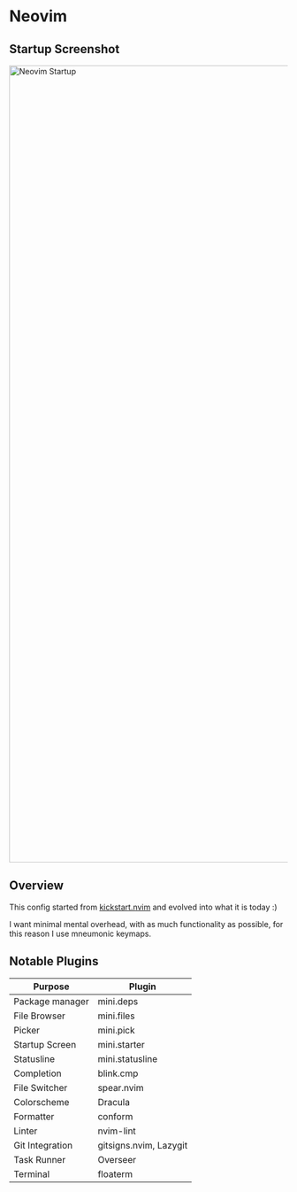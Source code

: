 # Neovim

## Startup Screenshot

<img width="2554" height="1440" alt="Neovim Startup" src="https://github.com/user-attachments/assets/7aef32c6-9521-4c1f-b44e-c48bdec73484" />

## Overview

This config started from [kickstart.nvim](https://github.com/nvim-lua/kickstart.nvim) and evolved into what it is today :)

I want minimal mental overhead, with as much functionality as possible, for this reason I use mneumonic keymaps.

## Notable Plugins

| Purpose         | Plugin                 |
| --------------- | ---------------------- |
| Package manager | mini.deps              |
| File Browser    | mini.files             |
| Picker          | mini.pick              |
| Startup Screen  | mini.starter           |
| Statusline      | mini.statusline        |
| Completion      | blink.cmp              |
| File Switcher   | spear.nvim             |
| Colorscheme     | Dracula                |
| Formatter       | conform                |
| Linter          | nvim-lint              |
| Git Integration | gitsigns.nvim, Lazygit |
| Task Runner     | Overseer               |
| Terminal        | floaterm               |
